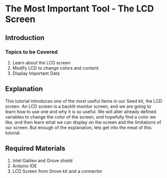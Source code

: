 # The Most Important Tool - The LCD Screen

## Introduction

### Topics to be Covered
  1. Learn about the LCD screen
  2. Modify LCD to change colors and content
  3. Display Important Data

## Explanation
This tutorial introduces one of the most useful items in our Seed kit, the LCD screen. An LCD screen is a backlit monitor screen, and we are going to learn how to use one and why it is so useful. We will alter already defined variables to change the color of the screen, and hopefully find a color we like, and then learn what we can display on the screen and the limitations of our screen. But enough of the explanation, lets get into the meat of this tutorial.

## Required Materials
  1. Intel Galileo and Grove shield
  2. Arduino IDE
  3. LCD Screen from Grove kit and a connector

